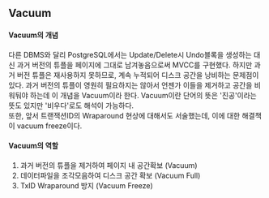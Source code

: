 ## Vacuum

#### Vacuum의 개념
다른 DBMS와 달리 PostgreSQL에서는 Update/Delete시 Undo블록을 생성하는 대신 과거 버전의 튜플을 페이지에 그대로 남겨놓음으로써 MVCC를 구현했다. 하지만 과거 버전 튜플은 재사용하지 못하므로, 계속 누적되어 디스크 공간을 낭비하는 문제점이 있다. 과거 버전의 튜플이 영원히 필요하지는 않아서 언젠가 이들을 제거하고 공간을 비워둬야 하는데 이 개념을 Vacuum이라 한다. Vacuum이란 단어의 뜻은 '진공'이라는 뜻도 있지만 '비우다'로도 해석이 가능하다.      
또한, 앞서 트랜잭션ID의 Wraparound 현상에 대해서도 서술했는데, 이에 대한 해결책이 vacuum freeze이다.

#### Vacuum의 역할
1. 과거 버전의 튜플을 제거하여 페이지 내 공간확보 (Vacuum)
2. 데이터파일을 조각모음하여 디스크 공간 확보 (Vacuum Full)
3. TxID Wraparound 방지 (Vacuum Freeze)
